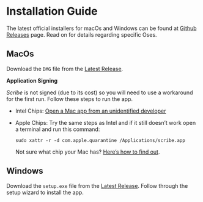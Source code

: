 <h1 class="mt-8">Installation Guide</h1><p>The latest official installers for macOs and Windows can be found at <a target="_blank" rel="noopener noreferrer nofollow" class="underline text-blue-600" href="https://github.com/HoaX7/noteapp/releases">Github Releases</a>&nbsp;page. Read on for details regarding specific Oses.</p><h2 class="mt-8">MacOs</h2><p>Download the <code class="px-1 bg-gray-200 rounded">DMG</code>&nbsp;file from the <a target="_blank" rel="noopener noreferrer nofollow" class="underline text-blue-600" href="https://github.com/HoaX7/noteapp/releases">Latest Release</a>.</p><p></p><p><strong>Application Signing</strong></p><p><em>Scribe</em>&nbsp;is not signed (due to its cost) so you will need to use a workaround for the first run. Follow these steps to run the app.</p><ul class="px-2 mx-2 my-2"><li class="my-1"><p>Intel Chips: <a target="_blank" rel="noopener noreferrer nofollow" class="underline text-blue-600" href="https://support.apple.com/en-gb/guide/mac-help/mh40616/mac">Open a Mac app from an unidentified developer</a></p></li><li class="my-1"><p>Apple Chips: Try the same steps as Intel and if it still doesn’t work open a terminal and run this command:</p><pre><code>sudo xattr -r -d com.apple.quarantine /Applications/scribe.app</code></pre><p>Not sure what chip your Mac has? <a target="_blank" rel="noopener noreferrer nofollow" class="underline text-blue-600" href="https://support.apple.com/en-us/116943">Here’s how to find out</a>.</p></li></ul><h2 class="mt-8">Windows</h2><p>Download the <code class="px-1 bg-gray-200 rounded">setup.exe</code> file from the <a target="_blank" rel="noopener noreferrer nofollow" class="underline text-blue-600" href="https://github.com/HoaX7/noteapp/releases/tag/app-v0.4.1">Latest Release</a>. Follow through the setup wizard to install the app.</p>
